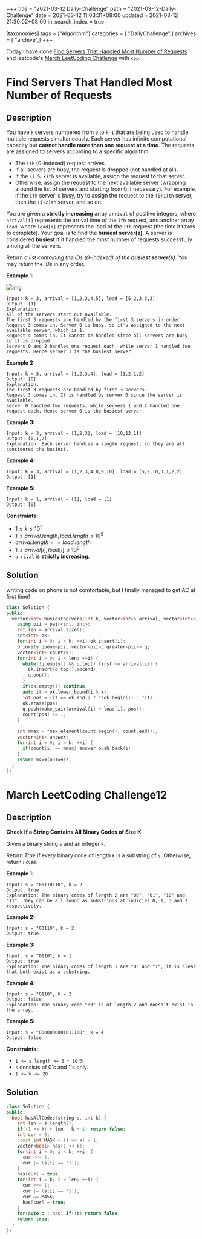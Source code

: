 +++
title = "2021-03-12 Daily-Challenge"
path = "2021-03-12-Daily-Challenge"
date = 2021-03-12 11:03:31+08:00
updated = 2021-03-12 21:30:02+08:00
in_search_index = true

[taxonomies]
tags = ["Algorithm"]
categories = [ "DailyChallenge",]
archives = [ "archive",]
+++

Today I have done [Find Servers That Handled Most Number of Requests](https://leetcode.com/problems/find-servers-that-handled-most-number-of-requests/) and leetcode's [March LeetCoding Challenge](https://leetcode.com/explore/challenge/card/march-leetcoding-challenge-2021/589/week-2-march-8th-march-14th/3669/) with `cpp`.

<!-- more -->

# Find Servers That Handled Most Number of Requests

## Description

You have `k` servers numbered from `0` to `k-1` that are being used to handle multiple requests simultaneously. Each server has infinite computational capacity but **cannot handle more than one request at a time**. The requests are assigned to servers according to a specific algorithm:

- The `ith` (0-indexed) request arrives.
- If all servers are busy, the request is dropped (not handled at all).
- If the `(i % k)th` server is available, assign the request to that server.
- Otherwise, assign the request to the next available server (wrapping around the list of servers and starting from 0 if necessary). For example, if the `ith` server is busy, try to assign the request to the `(i+1)th` server, then the `(i+2)th` server, and so on.

You are given a **strictly increasing** array `arrival` of positive integers, where `arrival[i]` represents the arrival time of the `ith` request, and another array `load`, where `load[i]` represents the load of the `ith` request (the time it takes to complete). Your goal is to find the **busiest server(s)**. A server is considered **busiest** if it handled the most number of requests successfully among all the servers.

Return *a list containing the IDs (0-indexed) of the **busiest server(s)***. You may return the IDs in any order.

 

**Example 1:**

![img](https://assets.leetcode.com/uploads/2020/09/08/load-1.png)

```
Input: k = 3, arrival = [1,2,3,4,5], load = [5,2,3,3,3] 
Output: [1] 
Explanation:
All of the servers start out available.
The first 3 requests are handled by the first 3 servers in order.
Request 3 comes in. Server 0 is busy, so it's assigned to the next available server, which is 1.
Request 4 comes in. It cannot be handled since all servers are busy, so it is dropped.
Servers 0 and 2 handled one request each, while server 1 handled two requests. Hence server 1 is the busiest server.
```

**Example 2:**

```
Input: k = 3, arrival = [1,2,3,4], load = [1,2,1,2]
Output: [0]
Explanation:
The first 3 requests are handled by first 3 servers.
Request 3 comes in. It is handled by server 0 since the server is available.
Server 0 handled two requests, while servers 1 and 2 handled one request each. Hence server 0 is the busiest server.
```

**Example 3:**

```
Input: k = 3, arrival = [1,2,3], load = [10,12,11]
Output: [0,1,2]
Explanation: Each server handles a single request, so they are all considered the busiest.
```

**Example 4:**

```
Input: k = 3, arrival = [1,2,3,4,8,9,10], load = [5,2,10,3,1,2,2]
Output: [1]
```

**Example 5:**

```
Input: k = 1, arrival = [1], load = [1]
Output: [0]
```

 

**Constraints:**

- $1 \le k \le 10^5$
- $1 \le arrival.length, load.length \le 10^5$
- $arrival.length == load.length$
- $1 \le arrival[i], load[i] \le 10^9$
- `arrival` is **strictly increasing**.

## Solution

writing code on phone is not comfortable, but I finally managed to get AC at first time!

``` cpp
class Solution {
public:
  vector<int> busiestServers(int k, vector<int>& arrival, vector<int>& load) {
    using pii = pair<int, int>;
    int len = arrival.size();
    set<int> ok;
    for(int i = 0; i < k; ++i) ok.insert(i);
    priority_queue<pii, vector<pii>, greater<pii>> q;
    vector<int> count(k);
    for(int i = 0; i < len; ++i) {
      while(!q.empty() && q.top().first <= arrival[i]) {
        ok.insert(q.top().second);
        q.pop();
      }
      if(ok.empty()) continue;
      auto it = ok.lower_bound(i % k);
      int pos = (it == ok.end() ? *(ok.begin()) : *it);
      ok.erase(pos);
      q.push(make_pair(arrival[i] + load[i], pos));
      count[pos] += 1;
    }
    
    int mmax = *max_element(count.begin(), count.end());
    vector<int> answer;
    for(int i = 0; i < k; ++i) {
      if(count[i] == mmax) answer.push_back(i);
    }
    return move(answer);
  }
};
```

# March LeetCoding Challenge12

## Description

**Check If a String Contains All Binary Codes of Size K**

Given a binary string `s` and an integer `k`.

Return *True* if every binary code of length `k` is a substring of `s`. Otherwise, return *False*.

 

**Example 1:**

```
Input: s = "00110110", k = 2
Output: true
Explanation: The binary codes of length 2 are "00", "01", "10" and "11". They can be all found as substrings at indicies 0, 1, 3 and 2 respectively.
```

**Example 2:**

```
Input: s = "00110", k = 2
Output: true
```

**Example 3:**

```
Input: s = "0110", k = 1
Output: true
Explanation: The binary codes of length 1 are "0" and "1", it is clear that both exist as a substring. 
```

**Example 4:**

```
Input: s = "0110", k = 2
Output: false
Explanation: The binary code "00" is of length 2 and doesn't exist in the array.
```

**Example 5:**

```
Input: s = "0000000001011100", k = 4
Output: false
```

 

**Constraints:**

- `1 <= s.length <= 5 * 10^5`
- `s` consists of 0's and 1's only.
- `1 <= k <= 20`

## Solution

``` cpp
class Solution {
public:
  bool hasAllCodes(string s, int k) {
    int len = s.length();
    if((1 << k) > len - k + 1) return false;
    int cur = 0;
    const int MASK = (1 << k) - 1;
    vector<bool> has(1 << k);
    for(int i = 0; i < k; ++i) {
      cur <<= 1;
      cur |= (s[i] == '1');
    }
    has[cur] = true;
    for(int i = k; i < len; ++i) {
      cur <<= 1;
      cur |= (s[i] == '1');
      cur &= MASK;
      has[cur] = true;
    }
    for(auto b : has) if(!b) return false;
    return true;
  }
};
```
